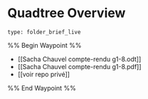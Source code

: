 # Quadtree Overview
 
```ccard
type: folder_brief_live
```
 
%% Begin Waypoint %%
- [[Sacha Chauvel compte-rendu g1-8.odt]]
- [[Sacha Chauvel compte-rendu g1-8.pdf]]
- [[voir repo privé]]

%% End Waypoint %%